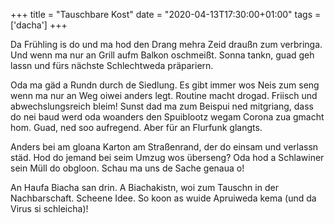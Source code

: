 +++
title = "Tauschbare Kost"
date = "2020-04-13T17:30:00+01:00"
tags = ['dacha']
+++

Da Frühling is do und ma hod den Drang mehra Zeid draußn zum verbringa. Und wenn ma nur an Grill aufm Balkon oschmeißt. Sonna tankn, guad geh lassn und fürs nächste Schlechtweda präpariern.

<!--more-->

Oda ma gäd a Rundn durch de Siedlung. Es gibt immer wos Neis zum seng wenn ma nur an Weg oiwei anders legt. Routine macht drogad. Friisch und abwechslungsreich bleim! Sunst dad ma zum Beispui ned mitgriang, dass do nei baud werd oda woanders den Spuiblootz wegam Corona zua gmacht hom. Guad, ned soo aufregend. Aber für an Flurfunk glangts.

Anders bei am gloana Karton am Straßenrand, der do einsam und verlassn städ. Hod do jemand bei seim Umzug wos überseng? Oda hod a Schlawiner sein Müll do obgloon. Schau ma uns de Sache genaua o!

An Haufa Biacha san drin. A Biachakistn, woi zum Tauschn in der Nachbarschaft. Scheene Idee. So koon as wuide Apruiweda kema (und da Virus si schleicha)!
